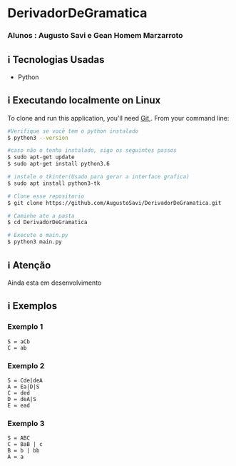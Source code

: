 # DerivadorDeGramatica
    
### Alunos : Augusto Savi e Gean Homem Marzarroto

## :information_source:  Tecnologias Usadas

* Python

## :information_source: Executando localmente on Linux
To clone and run this application, you'll need [Git](https://git-scm.com),. From your command line:

```bash
#Verifique se você tem o python instalado
$ python3 --version

#caso não o tenha instalado, sigo os seguintes passos
$ sudo apt-get update
$ sudo apt-get install python3.6

# instale o tkinter(Usado para gerar a interface grafica)
$ sudo apt install python3-tk

# Clone esse repositorio
$ git clone https://github.com/AugustoSavi/DerivadorDeGramatica.git

# Caminhe ate a pasta 
$ cd DerivadorDeGramatica

# Execute o main.py
$ python3 main.py
```
## :information_source: Atenção

Ainda esta em desenvolvimento


## :information_source: Exemplos

### Exemplo 1
```
S = aCb
C = ab
```

### Exemplo 2
```
S = Cde|deA
A = Ea|D|S
C = ded
D = deA|S
E = ead
```


### Exemplo 3

```
S = ABC
C = BaB | c
B = b | bb
A = a
```